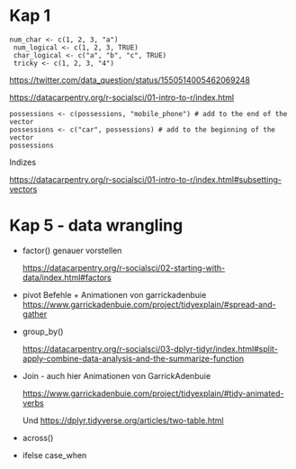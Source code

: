 # Kap 1

```
num_char <- c(1, 2, 3, "a")
 num_logical <- c(1, 2, 3, TRUE)
 char_logical <- c("a", "b", "c", TRUE)
 tricky <- c(1, 2, 3, "4")
```
https://twitter.com/data_question/status/1550514005462069248


<https://datacarpentry.org/r-socialsci/01-intro-to-r/index.html>

```
possessions <- c(possessions, "mobile_phone") # add to the end of the vector
possessions <- c("car", possessions) # add to the beginning of the vector
possessions
```

Indizes

<https://datacarpentry.org/r-socialsci/01-intro-to-r/index.html#subsetting-vectors>

# Kap 5 - data wrangling

* factor() genauer vorstellen 

  <https://datacarpentry.org/r-socialsci/02-starting-with-data/index.html#factors>
* pivot Befehle + Animationen von garrickadenbuie <https://www.garrickadenbuie.com/project/tidyexplain/#spread-and-gather>
* group_by()

  <https://datacarpentry.org/r-socialsci/03-dplyr-tidyr/index.html#split-apply-combine-data-analysis-and-the-summarize-function>
* Join - auch hier Animationen von GarrickAdenbuie 

  <https://www.garrickadenbuie.com/project/tidyexplain/#tidy-animated-verbs>

   Und <https://dplyr.tidyverse.org/articles/two-table.html>
* across()
* ifelse case_when 